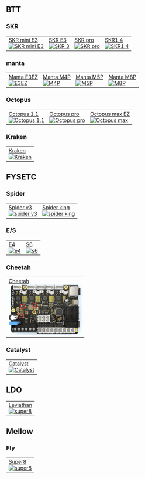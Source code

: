 ## BTT
### SKR
<table>
<tr>
  <td><a href="https://github.com/bigtreetech/BIGTREETECH-SKR-mini-E3">SKR mini E3</br><img src="https://biqu.equipment/cdn/shop/products/1_a64655c5-0e4f-4d1e-91f7-deae5fc2a0c9_650x.jpg?v=1702537379" alt="SKR mini E3" style="width:200px;"/></a></br></td>
  <td><a href="https://github.com/bigtreetech/SKR-3">SKR  E3</br><img src="https://biqu.equipment/cdn/shop/products/3_7b775b11-90bb-498b-9d05-b96ea7e0a05e_650x.png?v=1700265657" alt="SKR 3" style="width:200px;"/></a></br></td>
  <td><a href="https://github.com/bigtreetech/BIGTREETECH-SKR-PRO-V1.1">SKR pro</br><img src="https://biqu.equipment/cdn/shop/products/18_3adfe7a9-dec4-461b-bddd-947f27b4dec8_650x.jpg?v=1684392218" alt="SKR pro" style="width:200px;"/></a></br></td>
  <td><a href="https://github.com/bigtreetech/BIGTREETECH-SKR-V1.3">SKR1.4</br><img src="https://biqu.equipment/cdn/shop/products/1_12eee506-f28e-49c5-bfab-c2b844b49f54_650x.jpg?v=1669088786" alt="SKR1.4" style="width:200px;"/></a></br></td>
</tr></table>

### manta
<table>
<tr>
<td><a href="https://github.com/bigtreetech/Manta-E3EZ">Manta E3EZ</br><img src="https://biqu.equipment/cdn/shop/products/1-12_650x.png?v=1702632842" alt="E3EZ" style="width:200px;"/></a></br></td>
<td><a href="https://github.com/bigtreetech/Manta-M4P">Manta M4P</br><img src="https://biqu.equipment/cdn/shop/products/1_4c6243b3-0db0-43b9-aa61-625daaa17921_650x.jpg?v=1702537657" alt="M4P" style="width:200px;"/></a></br></td>
<td><a href="https://github.com/bigtreetech/Manta-M5P">Manta M5P</br><img src="https://biqu.equipment/cdn/shop/products/9_827285f5-3b95-47a1-ba48-4a40df160977_650x.jpg?v=1702537657" alt="M5P" style="width:200px;"/></a></br></td>
  <td><a href="https://github.com/bigtreetech/Manta-M8P">Manta M8P</br><img src="https://biqu.equipment/cdn/shop/products/1_310dfc82-7717-4d3d-be26-de7acf09bc27_650x.jpg?v=1702537657" alt="M8P" style="width:200px;"/></a></br></td>
</tr>
</table>

### Octopus
<table>
<tr>
<td><a href="https://github.com/bigtreetech/BIGTREETECH-OCTOPUS-V1.0">Octopus 1.1</br><img src="https://biqu.equipment/cdn/shop/products/A_2230f45e-703c-4a43-a60f-4b74757ce32d_650x.jpg?v=1700265641" alt="Octopus 1.1" style="width:200px;"/></a></br></td>
<td><a href="https://github.com/bigtreetech/BIGTREETECH-OCTOPUS-Pro">Octopus pro</br><img src="https://biqu.equipment/cdn/shop/files/1_de91a27d-529c-4355-93a2-59ef5d83a9f7_650x.jpg?v=1702632698" alt="Octopus pro" style="width:200px;"/></a></br></td>
<td><a href="https://github.com/bigtreetech/Octopus-Max-EZ">Octopus max EZ</br><img src="https://biqu.equipment/cdn/shop/products/1-10_650x.webp?v=1702633284" alt="Octopus max" style="width:200px;"/></a></br></td>
</tr>
</table>

### Kraken
<table>
<tr>
<td><a href="https://github.com/bigtreetech/BIGTREETECH-Kraken">Kraken</br><img src="https://biqu.equipment/cdn/shop/files/1_e4f7768e-3e46-4eb0-846f-7d6be6ba1533_650x.jpg?v=1702611043" alt="Kraken" style="width:200px;"/></a></br></td>
</tr>
</table>

## FYSETC
### Spider
<table>
<tr>
<td><a href="https://github.com/FYSETC/FYSETC-SPIDER">Spider v3</br><img src="https://ae01.alicdn.com/kf/Sc237228d63544f85bcda1a90be289836O.jpg" alt="spider v3" style="width:200px;"/></a></br></td>
<td><a href="https://github.com/FYSETC/">Spider king</br><img src="https://www.fysetc.com/cdn/shop/products/Pre-Sale-FYSETC-Spider-king-motherboard-Core-Replaceable-10-axis-Industrial-grade-Motherboard-Support-UART-SPI.jpg?v=1658480266" alt="spider king" style="width:200px;"/></a></br></td>
</tr>
</table>

### E/S
<table>
<tr>
<td><a href="https://github.com/FYSETC/FYSETC-E4">E4</br><img src="https://www.fysetc.com/cdn/shop/products/FYSETC-E4-board-with-built-in-Wi-Fi-and-Bluetooth-4-pcs-TMC2209-240MHz-16M-flash.jpg?v=1605188154" alt="e4" style="width:200px;"/></a></br></td>
<td><a href="https://github.com/FYSETC/FYSETC-S6">S6</br><img src="https://www.fysetc.com/cdn/shop/products/H1d023665cdbb4ec28100e9d4bfba2c8af.jpg?v=1604990774" alt="s6" style="width:200px;"/></a></br></td>
</tr>
</table>

### Cheetah
<table>
<tr>
<td><a href="https://github.com/FYSETC/Cheetah_V3.0">Cheetah</br><img src="https://github.com/FYSETC/Cheetah_V3.0/raw/main/images/Image02.png" style="width:200px;"/></a></br></td>
</tr>
</table>

### Catalyst
<table>
<tr>
<td><a href="https://github.com/FYSETC/Catalyst_Kit">Catalyst</br><img src="https://www.fysetc.com/cdn/shop/files/2_1f6ac077-945e-473b-8879-8846fee7bb66.jpg?v=1693906632" alt="Catalyst" style="width:200px;"/></a></br></td>
</tr>
</table>

## LDO
<table>
<tr>
<td><a href="https://github.com/MotorDynamicsLab/Leviathan">Leviathan</br><img src="https://github.com/MotorDynamicsLab/Leviathan/raw/master/Media/product_img_web2.jpg" alt="super8" style="width:200px;"/></a></br></td>
</tr>
</table>

## Mellow
### Fly
<table>
<tr>
<td><a href="https://github.com/Mellow-3D/Fly-Super8">Super8</br><img src="https://xyzdims.com/wp-content/uploads/2022/08/Fly-Super8-Pinout-1.jpg" alt="super8" style="width:200px;"/></a></br></td>
</tr>
</table>

